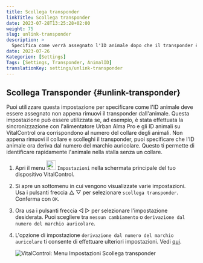 ```yaml
---
title: Scollega transponder
linkTitle: Scollega transponder
date: 2023-07-28T13:25:28+02:00
weight: 75
slug: unlink-transponder
description: >
  Specifica come verrà assegnato l'ID animale dopo che il transponder è stato rimosso.
date: 2023-07-26
Kategorien: [Settings]
Tags: [Settings, Transponder, AnimalID]
translationKey: settings/unlink-transponder
---
```

## Scollega Transponder {#unlink-transponder}

Puoi utilizzare questa impostazione per specificare come l'ID animale deve essere assegnato non appena rimuovi il transponder dall'animale. Questa impostazione può essere utilizzata se, ad esempio, è stata effettuata la sincronizzazione con l'alimentatore Urban Alma Pro e gli ID animali su VitalControl ora corrispondono al numero del collare degli animali. Non appena rimuovi il collare e scolleghi il transponder, puoi specificare che l'ID animale ora deriva dal numero del marchio auricolare. Questo ti permette di identificare rapidamente l'animale nella stalla senza un collare.

1. Apri il menu <img src="/icons/gear.svg" width="25" align="bottom" alt="Settings" /> `Impostazioni` nella schermata principale del tuo dispositivo VitalControl.

2. Si apre un sottomenu in cui vengono visualizzate varie impostazioni. Usa i pulsanti freccia △ ▽ per selezionare `scollega transponder`. Conferma con `OK`.

3. Ora usa i pulsanti freccia ◁ ▷ per selezionare l'impostazione desiderata. Puoi scegliere tra `nessun cambiamento` o `derivazione dal numero del marchio auricolare`.

4. L'opzione di impostazione `derivazione dal numero del marchio auricolare` ti consente di effettuare ulteriori impostazioni. Vedi [qui](/it/docs/settings/animal-registration/#digit-of-the-new-id). 

   ![VitalControl: Menu Impostazioni Scollega transponder](../images/unlink-transponder.png "Scollega transponder")
   
